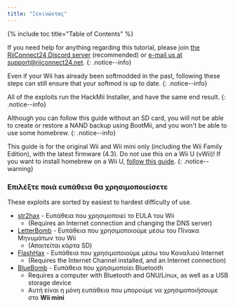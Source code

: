 ```yaml
---
title: "Ξεκινώντας"
---
```


{% include toc title="Table of Contents" %}

If you need help for anything regarding this tutorial, please join [the RiiConnect24 Discord server](https://discord.gg/rc24) (recommended) or [e-mail us at support@riiconnect24.net](mailto:support@riiconnect24.net).
{: .notice--info}

Even if your Wii has already been softmodded in the past, following these steps can still ensure that your softmod is up to date.
{: .notice--info}

All of the exploits run the HackMii Installer, and have the same end result.
{: .notice--info}

Although you can follow this guide without an SD card, you will not be able to create or restore a NAND backup using BootMii, and you won't be able to use some homebrew.
{: .notice--info}

This guide is for the original Wii and Wii mini only (including the Wii Family Edition), with the latest firmware (4.3). Do not use this on a Wii U (vWii)! If you want to install homebrew on a Wii U, [follow this guide](https://wiiu.hacks.guide).
{: .notice--warning}

### Επιλέξτε ποιά ευπάθεια θα χρησιμοποιείσετε

These exploits are sorted by easiest to hardest difficulty of use.

- [str2hax](str2hax) - Ευπάθεια που χρησιμοποιεί το EULA του Wii
    * (Requires an Internet connection and changing the DNS server)
- [LetterBomb](letterbomb) - Ευπάθεια που χρησιμοποιούμε μέσω του Πίνακα Μηνυμάτων του Wii
    * (Απαιτείται κάρτα SD)
- [FlashHax](flashhax) - Ευπάθεια που χρησιμοποιούμε μέσω του Καναλιού Internet
    * (Requires the Internet Channel installed, and an Internet connection)
- [BlueBomb](bluebomb) - Ευπάθεια που χρησιμοποίει Bluetooth
    * Requires a computer with Bluetooth and GNU/Linux, as well as a USB storage device
    * Αυτή είναι η μόνη ευπάθεια που μπορούμε να χρησιμοποιήσουμε στο **Wii mini**
